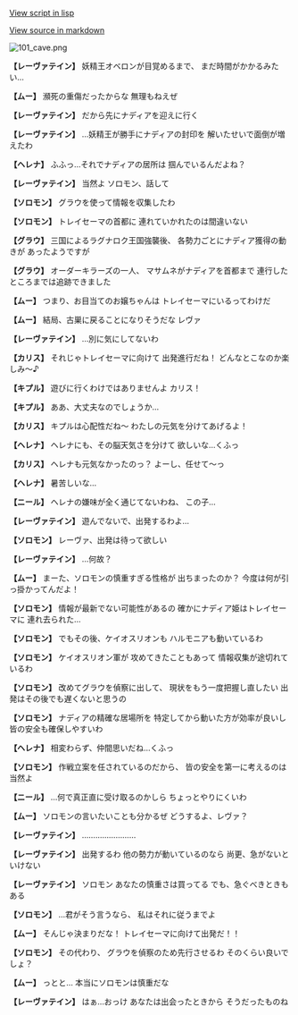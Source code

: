 [View script in lisp](../scripts/100213010.txt)

[View source in markdown](100213010.md)

![101_cave.png](../images/backgrounds/101_cave.png)

**【レーヴァテイン】**
妖精王オベロンが目覚めるまで、
まだ時間がかかるみたい…

**【ムー】**
瀕死の重傷だったからな
無理もねえぜ

**【レーヴァテイン】**
だから先にナディアを迎えに行く

**【レーヴァテイン】**
…妖精王が勝手にナディアの封印を
解いたせいで面倒が増えたわ

**【ヘレナ】**
ふふっ…それでナディアの居所は
掴んでいるんだよね？

**【レーヴァテイン】**
当然よ
ソロモン、話して

**【ソロモン】**
グラウを使って情報を収集したわ

**【ソロモン】**
トレイセーマの首都に
連れていかれたのは間違いない

**【グラウ】**
三国によるラグナロク王国強襲後、
各勢力ごとにナディア獲得の動きが
あったようですが

**【グラウ】**
オーダーキラーズの一人、
マサムネがナディアを首都まで
連行したところまでは追跡できました

**【ムー】**
つまり、お目当てのお嬢ちゃんは
トレイセーマにいるってわけだ

**【ムー】**
結局、古巣に戻ることになりそうだな
レヴァ

**【レーヴァテイン】**
…別に気にしてないわ

**【カリス】**
それじゃトレイセーマに向けて
出発進行だね！
どんなとこなのか楽しみ～♪

**【キプル】**
遊びに行くわけではありませんよ
カリス！

**【キプル】**
ああ、大丈夫なのでしょうか…

**【カリス】**
キプルは心配性だね～
わたしの元気を分けてあげるよ！

**【ヘレナ】**
ヘレナにも、その脳天気さを分けて
欲しいな…くふっ

**【カリス】**
ヘレナも元気なかったのっ？
よーし、任せて～っ

**【ヘレナ】**
暑苦しいな…

**【ニール】**
ヘレナの嫌味が全く通じてないわね、
この子…

**【レーヴァテイン】**
遊んでないで、出発するわよ…

**【ソロモン】**
レーヴァ、出発は待って欲しい

**【レーヴァテイン】**
…何故？

**【ムー】**
まーた、ソロモンの慎重すぎる性格が
出ちまったのか？
今度は何が引っ掛かってんだよ！

**【ソロモン】**
情報が最新でない可能性があるの
確かにナディア姫はトレイセーマに
連れ去られた…

**【ソロモン】**
でもその後、ケイオスリオンも
ハルモニアも動いているわ

**【ソロモン】**
ケイオスリオン軍が
攻めてきたこともあって
情報収集が途切れているわ

**【ソロモン】**
改めてグラウを偵察に出して、
現状をもう一度把握し直したい
出発はその後でも遅くないと思うの

**【ソロモン】**
ナディアの精確な居場所を
特定してから動いた方が効率が良いし
皆の安全も確保しやすいわ

**【ヘレナ】**
相変わらず、仲間思いだね…くふっ

**【ソロモン】**
作戦立案を任されているのだから、
皆の安全を第一に考えるのは当然よ

**【ニール】**
…何で真正直に受け取るのかしら
ちょっとやりにくいわ

**【ムー】**
ソロモンの言いたいことも分かるぜ
どうするよ、レヴァ？

**【レーヴァテイン】**
……………………

**【レーヴァテイン】**
出発するわ
他の勢力が動いているのなら
尚更、急がないといけない

**【レーヴァテイン】**
ソロモン
あなたの慎重さは買ってる
でも、急ぐべきときもある

**【ソロモン】**
…君がそう言うなら、
私はそれに従うまでよ

**【ムー】**
そんじゃ決まりだな！
トレイセーマに向けて出発だ！！

**【ソロモン】**
その代わり、
グラウを偵察のため先行させるわ
そのくらい良いでしょ？

**【ムー】**
っとと…
本当にソロモンは慎重だな

**【レーヴァテイン】**
はぁ…おっけ
あなたは出会ったときから
そうだったものね